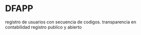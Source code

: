 # DFAPP
registro de usuarios con secuencia de codigos.
transparencia en contabilidad
registro publico y abierto 
